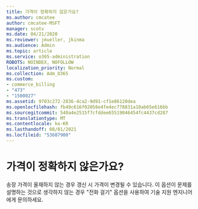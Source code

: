```yaml
---
title: 가격이 정확하지 않은가요?
ms.author: cmcatee
author: cmcatee-MSFT
manager: scotv
ms.date: 04/21/2020
ms.reviewer: jmueller, jkinma
ms.audience: Admin
ms.topic: article
ms.service: o365-administration
ROBOTS: NOINDEX, NOFOLLOW
localization_priority: Normal
ms.collection: Adm_O365
ms.custom:
- commerce_billing
- "473"
- "1500027"
ms.assetid: 9703c272-2836-4ca2-9d91-cf1e86120dea
ms.openlocfilehash: fb49c616f02058e4fe4ec778831a10ab65e616bb
ms.sourcegitcommit: 540a4e2515f7cfddee65519046454fc4437cd287
ms.translationtype: MT
ms.contentlocale: ko-KR
ms.lasthandoff: 08/01/2021
ms.locfileid: "53687900"
---
```

# <a name="price-doesnt-look-correct"></a>가격이 정확하지 않은가요?

송장 가격이 올재하지 않는 경우 갱신 시 가격이 변경될 수 있습니다. 이 옵션이 문제를 설명하는 것으로 생각하지 않는 경우 "전화 걸기" 옵션을 사용하여 기술 지원 엔지니어에게 문의하세요.